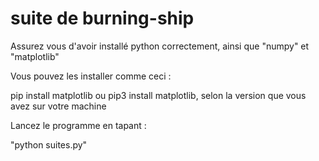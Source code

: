 # suite de burning-ship 

Assurez vous d'avoir installé python correctement, ainsi que "numpy" et "matplotlib"

Vous pouvez les installer comme ceci : 

pip install matplotlib ou pip3 install matplotlib, selon la version que vous avez sur votre machine 

Lancez le programme en tapant : 

"python suites.py"
